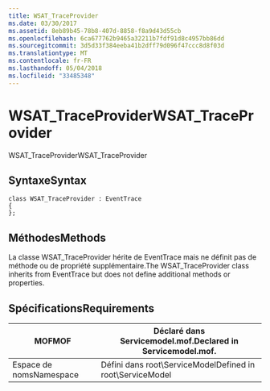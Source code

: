 ```yaml
---
title: WSAT_TraceProvider
ms.date: 03/30/2017
ms.assetid: 8eb89b45-78b8-407d-8858-f8a9d43d55cb
ms.openlocfilehash: 6ca677762b9465a32211b7fdf91d8c4957bb86dd
ms.sourcegitcommit: 3d5d33f384eeba41b2dff79d096f47ccc8d8f03d
ms.translationtype: MT
ms.contentlocale: fr-FR
ms.lasthandoff: 05/04/2018
ms.locfileid: "33485348"
---
```

# <a name="wsattraceprovider"></a><span data-ttu-id="e9177-102">WSAT_TraceProvider</span><span class="sxs-lookup"><span data-stu-id="e9177-102">WSAT_TraceProvider</span></span>
<span data-ttu-id="e9177-103">WSAT_TraceProvider</span><span class="sxs-lookup"><span data-stu-id="e9177-103">WSAT_TraceProvider</span></span>  
  
## <a name="syntax"></a><span data-ttu-id="e9177-104">Syntaxe</span><span class="sxs-lookup"><span data-stu-id="e9177-104">Syntax</span></span>  
  
```  
class WSAT_TraceProvider : EventTrace  
{  
};  
```  
  
## <a name="methods"></a><span data-ttu-id="e9177-105">Méthodes</span><span class="sxs-lookup"><span data-stu-id="e9177-105">Methods</span></span>  
 <span data-ttu-id="e9177-106">La classe WSAT_TraceProvider hérite de EventTrace mais ne définit pas de méthode ou de propriété supplémentaire.</span><span class="sxs-lookup"><span data-stu-id="e9177-106">The WSAT_TraceProvider class inherits from EventTrace but does not define additional methods or properties.</span></span>  
  
## <a name="requirements"></a><span data-ttu-id="e9177-107">Spécifications</span><span class="sxs-lookup"><span data-stu-id="e9177-107">Requirements</span></span>  
  
|<span data-ttu-id="e9177-108">MOF</span><span class="sxs-lookup"><span data-stu-id="e9177-108">MOF</span></span>|<span data-ttu-id="e9177-109">Déclaré dans Servicemodel.mof.</span><span class="sxs-lookup"><span data-stu-id="e9177-109">Declared in Servicemodel.mof.</span></span>|  
|---------|-----------------------------------|  
|<span data-ttu-id="e9177-110">Espace de noms</span><span class="sxs-lookup"><span data-stu-id="e9177-110">Namespace</span></span>|<span data-ttu-id="e9177-111">Défini dans root\ServiceModel</span><span class="sxs-lookup"><span data-stu-id="e9177-111">Defined in root\ServiceModel</span></span>|
